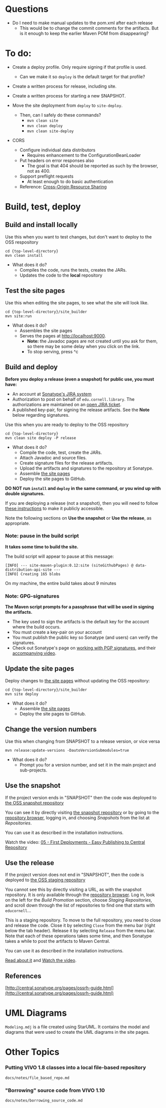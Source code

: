 # Questions

  * Do I need to make manual updates to the pom.xml after each release
    * This would be to change the commit comments for the artifacts. But is it enough to 
      keep the earlier Maven POM from disappearing?
  
# To do:

* Create a deploy profile. Only require signing if that profile is used.
	* Can we make it so `deploy` is the default target for that profile?

* Create a written process for release, including site.

* Create a written process for starting a new SNAPSHOT.

* Move the site deployment from `deploy` to `site-deploy`. 
	* Then, can I safely do these commands?
		* `mvn clean site`
		* `mvn clean deploy`
		* `mvn clean site-deploy`

* CORS 
	* Configure individual data distributors
		* Requires enhancement to the ConfigurationBeanLoader
	* Put headers on error responses also
		* The goal is that 404 should be reported as such by the browser, not as 400.
	* Support preflight requests 
		* At least enough to do basic authentication
	* Reference: [Cross-Origin Resource Sharing][corsReference]
 	

# Build, test, deploy

## Build and install locally
Use this when you want to test changes, but don't want to deploy to the OSS respository

```
cd {top-level-directory}
mvn clean install
```

* What does it do?
	* Compiles the code, runs the tests, creates the JARs.
	* Updates the code to the **local** repository

## Test the site pages
Use this when editing the site pages, to see what the site will look like.

```
cd {top-level-directory}/site_builder
mvn site:run
```

* What does it do?
	* Assembles the site pages
	* Serves the pages at [http://localhost:9000](http://localhost:9000).
		* **Note:** the Javadoc pages are not created until you ask for them, 
		  so there may be some delay when you click on the link.
		* To stop serving, press ^c

## Build and deploy

**Before you deploy a release (even a snapshot) for public use, you must have:**

* An account at [Sonatype's JIRA system](https://issues.sonatype.org)
* Authorization to post on behalf of `edu.cornell.library`. 
  The authorizations are maintained on an [open JIRA ticket][sonatypeJiraTicket].
* A published key-pair, for signing the release artifacts. See the **Note** below regarding signatures.

Use this when you are ready to deploy to the OSS repository

```
cd {top-level-directory}
mvn clean site deploy -P release
```

* What does it do?
	* Compile the code, test, create the JARs.
	* Attach Javadoc and source files.
	* Create signature files for the release artifacts.
	* Upload the artifacts and signatures to the repository at Sonatype.
	* Assemble [the site pages][githubPages]
	* Deploy the site pages to GitHub.

**DO NOT run `install` and `deploy` in the same command, or you wind up with double signatures.**

If you are deploying a release (not a snapshot), then you will need to follow 
[these instructions](http://central.sonatype.org/pages/releasing-the-deployment.html) 
to make it publicly accessible.

Note the following sections on __Use the snapshot__ or __Use the release__, as appropriate.

### Note: pause in the build script

**It takes some time to build the site.**

The build script will appear to pause at this message:

```
[INFO] --- site-maven-plugin:0.12:site (siteGithubPages) @ data-distribution-api-site ---
[INFO] Creating 165 blobs
```

On my machine, the entire build takes about 9 minutes

### Note: GPG-signatures

**The Maven script prompts for a passphrase that will be used in signing the artifacts.**

* The key used to sign the artifacts is the default key for the account where the build occurs. 
* You must create a key-pair on your account
* You must publish the public key so Sonatype (and users) can verify the signatures.
* Check out Sonatype's page on [working with PGP signatures][ossSignaturesDoc], 
  and their [accompanying video][videoSignatures].

## Update the site pages
Deploy changes to [the site pages][githubPages] without updating the OSS repository:

```
cd {top-level-directory}/site_builder
mvn site deploy
```

* What does it do?
	* Assemble [the site pages][githubPages]
	* Deploy the site pages to GitHub.

## Change the version numbers
Use this when changing from SNAPSHOT to a release version, or vice versa

```
mvn release:update-versions -DautoVersionSubmodules=true
```

* What does it do?
	* Prompt you for a version number, and set it in the main project and sub-projects.

## Use the snapshot

If the project version ends in "SNAPSHOT" then the code was deployed to [the OSS snapshot repository][ossSnapshotRepo]

You can see it by directly visiting [the snapshot repository][ossSnapshotRepoProject] 
or by going to the [repository browser][ossRepositoryBrowser], logging in, 
and choosing _Snapshots_ from the list at _Repositories_.

You can use it as described in the installation instructions.

Watch the video: [05 - First Deployments - Easy Publishing to Central Repository][videoDeployment]

## Use the release
If the project version does not end in "SNAPSHOT", then the code is deployed to [the OSS staging repository][ossStagingRepo]

You cannot see this by directly visiting a URL, as with the snapshot repository. 
It is only available through the [repository browser][ossRepositoryBrowser]. 
Log in, look on the left for the _Build Promotion_ section, choose _Staging Repositories_, 
and scroll down through the list of repositories to find one that starts with `educornell`...

This is a staging repository. To move to the full repository, you need to close and release the code.
Close it by selecting `Close` from the menu bar (right below the tab header).
Release it by selecting `Release` from the menu bar.
Note that each of these operations takes some time, 
and then Sonatype takes a while to post the artifacts to Maven Central.

You can use it as described in the installation instructions.

[Read about it][ossReleaseDoc] and [Watch the video][videoDeployment].

## References
[http://central.sonatype.org/pages/ossrh-guide.html](http://central.sonatype.org/pages/ossrh-guide.html)

    
# UML Diagrams    
`Modeling.mdj` is a file created using StarUML. It contains the model and diagrams
that were used to create the UML diagrams in the site pages.

# Other Topics
### Putting VIVO 1.8 classes into a local file-based repository 
`docs/notes/file_based_repo.md`
### "Borrowing" source code from VIVO 1.10
`docs/notes/borrowing_source_code.md`




[corsReference]:          https://developer.mozilla.org/en-US/docs/Web/HTTP/CORS
[githubPages]:            https://cul-it.github.io/vivo-data-distribution-api/
[ossReleaseDoc]:          http://central.sonatype.org/pages/releasing-the-deployment.html
[ossSignaturesDoc]:       http://central.sonatype.org/pages/working-with-pgp-signatures.html
[ossRepositoryBrowser]:   https://oss.sonatype.org/
[ossSnapshotRepo]:        https://oss.sonatype.org/content/repositories/snapshots
[ossSnapshotRepoProject]: https://oss.sonatype.org/content/repositories/snapshots/edu/cornell/library/scholars/
[ossStagingRepo]:         https://oss.sonatype.org/service/local/staging/deploy/maven2
[sonatypeJiraTicket]:     https://issues.sonatype.org/browse/OSSRH-35717
[videoDeployment]:        https://www.youtube.com/watch?v=dXR4pJ_zS-0&feature=youtu.be
[videoSignatures]:        https://www.youtube.com/watch?v=HeQ70mRSSGE&feature=youtu.be

